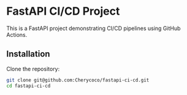 # FastAPI CI/CD Project

This is a FastAPI project demonstrating CI/CD pipelines using GitHub Actions.

## Installation

Clone the repository:

```bash
git clone git@github.com:Cherycoco/fastapi-ci-cd.git
cd fastapi-ci-cd

